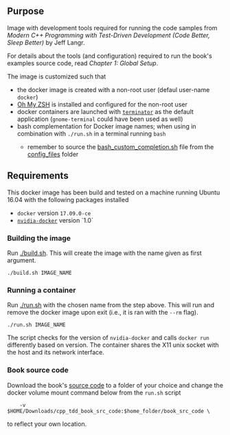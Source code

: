 ## Purpose

Image with development tools required for running the code samples from _Modern C++ Programming with Test-Driven Development (Code Better, Sleep Better)_ by Jeff Langr.

For details about the tools (and configuration) required to run the book's examples source code, read _Chapter 1: Global Setup_.

The image is customized such that 
* the docker image is created with a non-root user (defaul user-name `docker`)
* [Oh My ZSH](http://ohmyz.sh/) is installed and configured for the non-root user
* docker containers are launched with [`terminator`](https://gnometerminator.blogspot.nl/p/introduction.html) as the default application (`gnome-terminal` could have been used as well)
* bash complementation for Docker image names; when using <TAB> in combination with `./run.sh` in a terminal running `bash`
	* remember to source the [bash_custom_completion.sh](./config_files/bash_custom_completion.sh) file from the [config_files](./config_files) folder


## Requirements

This docker image has been build and tested on a machine running Ubuntu 16.04 with the following packages installed
* `docker` version `17.09.0-ce`
* [`nvidia-docker`](https://github.com/NVIDIA/nvidia-docker/wiki/Installation-(version-1.0)) version `1.0`

### Building the image

Run [./build.sh](./build.sh). This will create the image with the name given as first argument.

```
./build.sh IMAGE_NAME
```

### Running a container

Run [./run.sh](./run.sh) with the chosen name from the step above. This will run and remove the docker image upon exit (i.e., it is ran with the `--rm` flag).

```
./run.sh IMAGE_NAME
```

The script checks for the version of `nvidia-docker` and calls `docker run` differently based on version. The container shares the X11 unix socket with the host and its network interface.

### Book source code

Download the book's [source code](https://pragprog.com/titles/lotdd/source_code) to a folder of your choice and change the docker volume mount command below from the `run.sh` script
```
    -v $HOME/Downloads/cpp_tdd_book_src_code:$home_folder/book_src_code \
```
to reflect your own location.